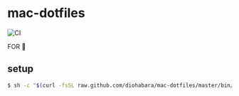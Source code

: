 # mac-dotfiles

![CI](https://github.com/diohabara/mac-dotfiles/workflows/CI/badge.svg)

FOR 🍎

## setup

```sh
$ sh -c "$(curl -fsSL raw.github.com/diohabara/mac-dotfiles/master/bin/setup.sh)"
```

